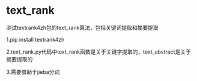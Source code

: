 # text_rank
测试textrank4zh包的text_rank算法，包括关键词提取和摘要提取

1.pip install textrank4zh

2.text_rank.py代码中text_rank函数是关于关键字提取的，text_abstract是关于摘要提取的

3.需要借助于jieba分词
